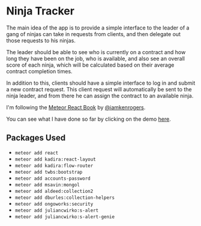 # Ninja Tracker

The main idea of the app is to provide a simple interface to the leader of a gang of ninjas can take in requests from clients, and then delegate out those requests to his ninjas.

The leader should be able to see who is currently on a contract and how long they have been on the job, who is available, and also see an overall score of each ninja, which will be calculated based on their average contract completion times.

In addition to this, clients should have a simple interface to log in and submit a new contract request. This client request will automatically be sent to the ninja leader, and from there he can assign the contract to an available ninja.

I'm following the [Meteor React Book](http://kenrogers.co/meteor-react/) by [@iamkenrogers](https://twitter.com/iamkenrogers).

You can see what I have done so far by clicking on the demo [here](http://ninjatrackr.meteor.com/).


## Packages Used

+ ```meteor add react```
+ ```meteor add kadira:react-layout```
+ ```meteor add kadira:flow-router```
+ ```meteor add twbs:bootstrap```
+ ```meteor add accounts-password```
+ ```meteor add msavin:mongol```
+ ```meteor add aldeed:collection2```
+ ```meteor add dburles:collection-helpers```
+ ```meteor add ongoworks:security```
+ ```meteor add juliancwirko:s-alert```
+ ```meteor add juliancwirko:s-alert-genie```
